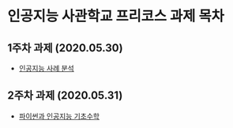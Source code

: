 # 인공지능 사관학교 프리코스 과제 목차

## 1주차 과제 (2020.05.30)
* [인공지능 사례 분석](https://github.com/DHK1/DHK/blob/master/1%EC%A3%BC%EC%B0%A8%EA%B3%BC%EC%A0%9C.ipynb)
## 2주차 과제 (2020.05.31)
* [파이썬과 인공지능 기초수학](https://github.com/DHK1/DHK/blob/master/2%EC%A3%BC%EC%B0%A8%EA%B3%BC%EC%A0%9C.ipynb)

